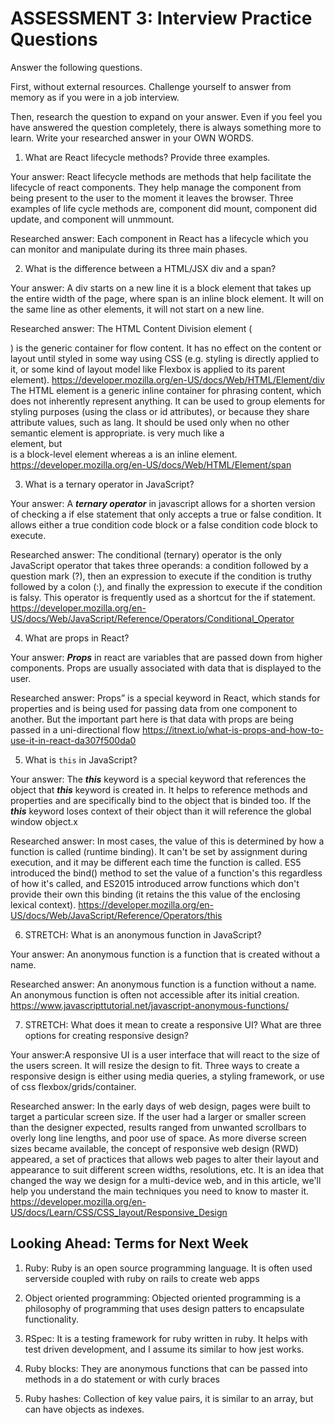 # ASSESSMENT 3: Interview Practice Questions

Answer the following questions.

First, without external resources. Challenge yourself to answer from memory as if you were in a job interview.

Then, research the question to expand on your answer. Even if you feel you have answered the question completely, there is always something more to learn. Write your researched answer in your OWN WORDS.


1. What are React lifecycle methods? Provide three examples.

  Your answer: React lifecycle methods are methods that help facilitate the lifecycle of react components. They help manage the component from being present to the user to the moment it leaves the browser. Three examples of life cycle methods are, component did mount, component did update, and component will unmmount.

  Researched answer:
  Each component in React has a lifecycle which you can monitor and manipulate during its three main phases.



2. What is the difference between a HTML/JSX div and a span?

  Your answer: A div starts on a new line it is a block element that takes up the entire width of the page, where span is an inline block element. It will on the same line as other elements, it will not start on a new line.

  Researched answer:
  The HTML Content Division element (<div>) is the generic container for flow content. It has no effect on the content or layout until styled in some way using CSS (e.g. styling is directly applied to it, or some kind of layout model like Flexbox is applied to its parent element).
  <https://developer.mozilla.org/en-US/docs/Web/HTML/Element/div>
  The HTML <span> element is a generic inline container for phrasing content, which does not inherently represent anything. It can be used to group elements for styling purposes (using the class or id attributes), or because they share attribute values, such as lang. It should be used only when no other semantic element is appropriate. <span> is very much like a <div> element, but <div> is a block-level element whereas a <span> is an inline element.
  <https://developer.mozilla.org/en-US/docs/Web/HTML/Element/span>




3. What is a ternary operator in JavaScript?

  Your answer: A ***ternary operator*** in javascript allows for a shorten version of checking a if else statement that only accepts a true or false condition. It allows either a true condition code block or a false condition code block to execute. 

  Researched answer:
  The conditional (ternary) operator is the only JavaScript operator that takes three operands: a condition followed by a question mark (?), then an expression to execute if the condition is truthy followed by a colon (:), and finally the expression to execute if the condition is falsy. This operator is frequently used as a shortcut for the if statement.
  <https://developer.mozilla.org/en-US/docs/Web/JavaScript/Reference/Operators/Conditional_Operator>

4. What are props in React?

  Your answer: ***Props*** in react are variables that are passed down from higher components. Props are usually associated with data that is displayed to the user.

  Researched answer:
  Props” is a special keyword in React, which stands for properties and is being used for passing data from one component to another. But the important part here is that data with props are being passed in a uni-directional flow
  <https://itnext.io/what-is-props-and-how-to-use-it-in-react-da307f500da0>



5. What is `this` in JavaScript?

  Your answer: The ***this*** keyword is a special keyword that references the object that ***this*** keyword is created in. It helps to reference methods and properties and are specifically bind to the object that is binded too. If the ***this*** keyword loses context of their object than it will reference the global window object.x

  Researched answer:
  In most cases, the value of this is determined by how a function is called (runtime binding). It can't be set by assignment during execution, and it may be different each time the function is called. ES5 introduced the bind() method to set the value of a function's this regardless of how it's called, and ES2015 introduced arrow functions which don't provide their own this binding (it retains the this value of the enclosing lexical context).
  <https://developer.mozilla.org/en-US/docs/Web/JavaScript/Reference/Operators/this>



6. STRETCH: What is an anonymous function in JavaScript?

  Your answer: An anonymous function is a function that is created without a name. 

  Researched answer:
  An anonymous function is a function without a name. An anonymous function is often not accessible after its initial creation.
  <https://www.javascripttutorial.net/javascript-anonymous-functions/>



7. STRETCH: What does it mean to create a responsive UI? What are three options for creating responsive design?

  Your answer:A responsive UI is a user interface that will react to the size of the users screen. It will resize the design to fit. Three ways to create a responsive design is either using media queries, a styling framework, or use of css flexbox/grids/container.

  Researched answer:
  In the early days of web design, pages were built to target a particular screen size. If the user had a larger or smaller screen than the designer expected, results ranged from unwanted scrollbars to overly long line lengths, and poor use of space. As more diverse screen sizes became available, the concept of responsive web design (RWD) appeared, a set of practices that allows web pages to alter their layout and appearance to suit different screen widths, resolutions, etc. It is an idea that changed the way we design for a multi-device web, and in this article, we'll help you understand the main techniques you need to know to master it.
  <https://developer.mozilla.org/en-US/docs/Learn/CSS/CSS_layout/Responsive_Design>



## Looking Ahead: Terms for Next Week

1. Ruby: Ruby is an open source programming language. It is often used serverside coupled with ruby on rails to create web apps

2. Object oriented programming: Objected oriented programming is a philosophy of programming that uses design patters to encapsulate functionality.

3. RSpec: It is a testing framework for ruby written in ruby. It helps with test driven development, and I assume its similar to how jest works.

4. Ruby blocks: They are anonymous functions that can be passed into methods in a do statement or with curly braces

5. Ruby hashes: Collection of key value pairs, it is similar to an array, but can have objects as indexes.
